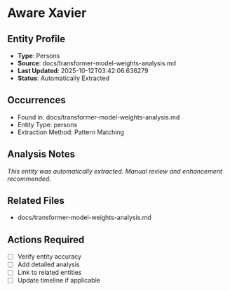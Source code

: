 # Aware Xavier

## Entity Profile
- **Type**: Persons
- **Source**: docs/transformer-model-weights-analysis.md
- **Last Updated**: 2025-10-12T03:42:06.636279
- **Status**: Automatically Extracted

## Occurrences
- Found in: docs/transformer-model-weights-analysis.md
- Entity Type: persons
- Extraction Method: Pattern Matching

## Analysis Notes
*This entity was automatically extracted. Manual review and enhancement recommended.*

## Related Files
- docs/transformer-model-weights-analysis.md

## Actions Required
- [ ] Verify entity accuracy
- [ ] Add detailed analysis
- [ ] Link to related entities
- [ ] Update timeline if applicable
